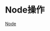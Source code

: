 <!--
 * @Descripttion: 
 * @version: 
 * @Author: matias tang
 * @Date: 2020-09-17 18:30:25
 * @LastEditors: matias tang
 * @LastEditTime: 2020-09-17 18:30:55
-->
# Node操作

[Node](https://developer.mozilla.org/zh-CN/docs/Web/API/Node)